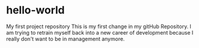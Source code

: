 # hello-world
My first project repository
This is my first change in my gitHub Repository.  I am trying to retrain myself back into a new career of development because I really don't want to be in management anymore.  

